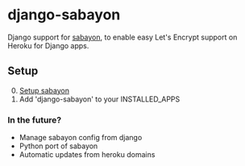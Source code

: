 # django-sabayon
Django support for [sabayon](https://github.com/dmathieu/sabayon), to enable easy Let's Encrypt support on Heroku for Django apps.

## Setup
0. [Setup sabayon](https://github.com/dmathieu/sabayon/blob/master/README.md#setup)
1. Add 'django-sabayon' to your INSTALLED_APPS

### In the future?
+ Manage sabayon config from django
+ Python port of sabayon
+ Automatic updates from heroku domains
